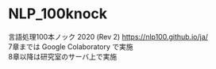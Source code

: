 # NLP_100knock
言語処理100本ノック 2020 (Rev 2) https://nlp100.github.io/ja/  
7章までは Google Colaboratory で実施  
8章以降は研究室のサーバ上で実施
